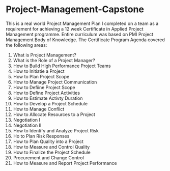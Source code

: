 # Project-Management-Capstone
This is a real world Project Management Plan I completed on a team as a requirement for achieving a 12 week Certificate in Applied Project Management programme.
Entire curriculum was based on PMI Project Management Body of Knowledge.
The Certificate Program Agenda covered the following areas:
  1. What is Project Management?
  2. What is the Role of a Project Manager?
  3. How to Build High Performance Project Teams
  4. How to Initiatie a Project
  5. How to Plan Project Scope
  6. How to Manage Project Communication
  7. How to Defiine Project Scope
  8. How to Define Project Activities
  9. How to Estimate Activty Duration
  10. How to Develop a Project Schedule
  11. How to Manage Conflict
  12. How to Allocate Resources to a Project
  13. Negotiation I
  14. Negotiation II
  15. How to Identify and Analyze Project Risk
  16. Ho to Plan Risk Responses
  17. How to Plan Quality into a Project
  18. How to Measure and Control Quality
  19. How to Finalize the Project Schedule
  20. Procurement and Change Control
  21. How to Measure and Report Project Performance
